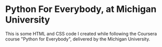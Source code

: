 # Python For Everybody, at Michigan University
This is some HTML and CSS code I created while following the Coursera course "Python for Everybody", delivered by the Michigan University.
